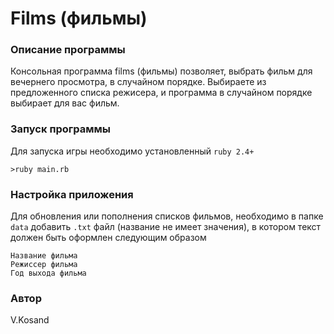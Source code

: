 # Films (фильмы)
### Описание программы
Консольная программа films (фильмы) позволяет, выбрать фильм для вечернего просмотра, в случайном порядке.
Выбираете из предложенного списка режисера, и программа в случайном порядке выбирает для вас фильм.
### Запуск программы
Для запуска игры необходимо установленный `ruby 2.4+`
```
>ruby main.rb
```
### Настройка приложения
Для обновления или пополнения списков фильмов, необходимо в папке `data` добавить `.txt` файл (название не имеет значения), в котором
текст должен быть оформлен следующим образом
```
Название фильма
Режиссер фильма
Год выхода фильма
```
### Автор
V.Kosand

